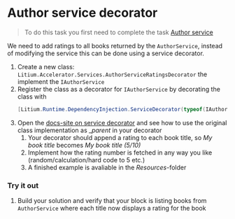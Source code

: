 # Author service decorator

> To do this task you first need to complete the task [Author service](../Author%20service)

We need to add ratings to all books returned by the `AuthorService`, instead of modifying the service this can be done using a service decorator.

1. Create a new class: `Litium.Accelerator.Services.AuthorServiceRatingsDecorator` the implement the `IAuthorService`
1. Register the class as a decorator for `IAuthorService` by decorating the class with 
    ```C#
    [Litium.Runtime.DependencyInjection.ServiceDecorator(typeof(IAuthorService))]
    ```
1. Open the [docs-site on service decorator](https://docs.litium.com/documentation/architecture/dependency-injection/service-decorator) and see how to use the original class implementation as __parent_ in your decorator
    1. Your decorator should append a rating to each book title, so _My book title_ becomes _My book title (5/10)_
    1. Implement how the rating number is fetched in any way you like (random/calculation/hard code to 5 etc.)
    1. A finished example is avaliable in the _Resources_-folder

### Try it out

1. Build your solution and verify that your block is listing books from `AuthorService` where each title now displays a rating for the book